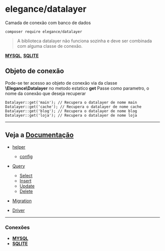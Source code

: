 # elegance/datalayer

Camada de conexão com banco de dados

    composer require elegance/datalayer

> A biblioteca datalayer não funciona sozinha e deve ser combinada com alguma classe de conexão.

 **[MYSQL](https://github.com/elegancephp/datalayer-mysql)**, **[SQLITE](https://github.com/elegancephp/datalayer-sqlite)**

## Objeto de conexão

Pode-se ter acesso ao objeto de conexão via da classe **\Elegance\Datalayer** no metodo estatico **get**
Passe como parametro, o nome da conexão que deseja recuperar

    Datalayer::get('main'); // Recupera o datalayer de nome main
    Datalayer::get('cache'); // Recupera o datalayer de nome cache
    Datalayer::get('blog'); // Recupera o datalayer de nome blog
    Datalayer::get('loja'); // Recupera o datalayer de nome loja

---

## Veja a [Documentação](https://github.com/elegancephp/datalayer/tree/main/.doc)
 
 - [helper](https://github.com/elegancephp/datalayer/tree/main/.doc/helper)
    - [config](https://github.com/elegancephp/datalayer/tree/main/.doc/helper/config.md)
 - [Query](https://github.com/elegancephp/datalayer/tree/main/.doc/query.md)
    - [Select](https://github.com/elegancephp/datalayer/tree/main/.doc/querySelect.md)
    - [Insert](https://github.com/elegancephp/datalayer/tree/main/.doc/queryInsert.md)
    - [Update](https://github.com/elegancephp/datalayer/tree/main/.doc/queryUpdate.md)
    - [Delete](https://github.com/elegancephp/datalayer/tree/main/.doc/queryDelete.md)

 - [Migration](https://github.com/elegancephp/datalayer/tree/main/.doc/migration.md)

 - [Driver](https://github.com/elegancephp/datalayer/tree/main/.doc/driver.md)

---
### Conexões

 - **[MYSQL](https://github.com/elegancephp/datalayer-mysql)**
 - **[SQLITE](https://github.com/elegancephp/datalayer-sqlite)**